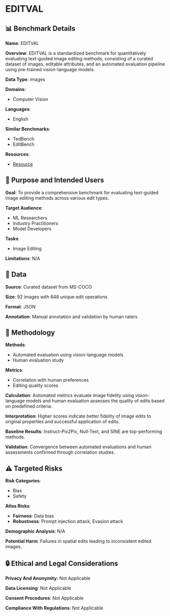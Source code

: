 # EDITVAL

## 📊 Benchmark Details

**Name**: EDITVAL

**Overview**: EDITVAL is a standardized benchmark for quantitatively evaluating text-guided image editing methods, consisting of a curated dataset of images, editable attributes, and an automated evaluation pipeline using pre-trained vision-language models.

**Data Type**: images

**Domains**:
- Computer Vision

**Languages**:
- English

**Similar Benchmarks**:
- TedBench
- EditBench

**Resources**:
- [Resource](https://deep-ml-research.github.io/editval/)

## 🎯 Purpose and Intended Users

**Goal**: To provide a comprehensive benchmark for evaluating text-guided image editing methods across various edit types.

**Target Audience**:
- ML Researchers
- Industry Practitioners
- Model Developers

**Tasks**:
- Image Editing

**Limitations**: N/A

## 💾 Data

**Source**: Curated dataset from MS-COCO

**Size**: 92 images with 648 unique edit operations

**Format**: JSON

**Annotation**: Manual annotation and validation by human raters

## 🔬 Methodology

**Methods**:
- Automated evaluation using vision-language models
- Human evaluation study

**Metrics**:
- Correlation with human preferences
- Editing quality scores

**Calculation**: Automated metrics evaluate image fidelity using vision-language models and human evaluation assesses the quality of edits based on predefined criteria.

**Interpretation**: Higher scores indicate better fidelity of image edits to original properties and successful application of edits.

**Baseline Results**: Instruct-Pix2Pix, Null-Text, and SINE are top-performing methods.

**Validation**: Convergence between automated evaluations and human assessments confirmed through correlation studies.

## ⚠️ Targeted Risks

**Risk Categories**:
- Bias
- Safety

**Atlas Risks**:
- **Fairness**: Data bias
- **Robustness**: Prompt injection attack, Evasion attack

**Demographic Analysis**: N/A

**Potential Harm**: Failures in spatial edits leading to inconsistent edited images.

## 🔒 Ethical and Legal Considerations

**Privacy And Anonymity**: Not Applicable

**Data Licensing**: Not Applicable

**Consent Procedures**: Not Applicable

**Compliance With Regulations**: Not Applicable
